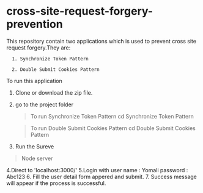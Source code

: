# cross-site-request-forgery-prevention

This repository contain two applications which is used to prevent cross site request forgery.They are:
      
      1. Synchronize Token Pattern

      2. Double Submit Cookies Pattern
      
 To run this application 
  1. Clone or download the zip file.
  2. go to the project folder 
        >To run Synchronize Token Pattern
        > cd Synchronize Token Pattern
        
        >To run Double Submit Cookies Pattern
        > cd Double Submit Cookies Pattern
        
  3. Run the Sureve
   >Node server
   
  4.Direct to 'localhost:3000/'
  5.Login with user name : Yomali 
               password  : Abc123
  6. Fill the user detail form appered and submit.
  7. Success message will appear if the process is successful.
